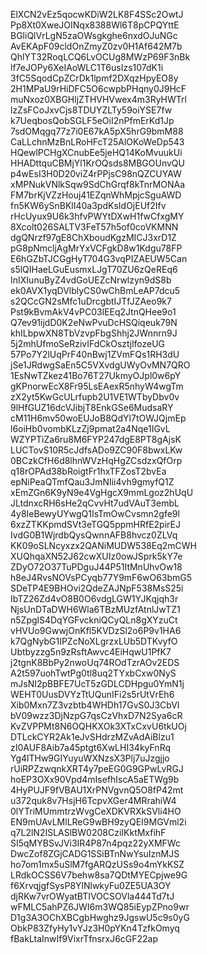 ElXCN2vEz5qocwKDiW2LK8F4SSc2OwtJ
Pp8Xt0XweJOINqx8388Wl6T8pCPQYttE
BGliQlVrLgN5zaOWsgkghe6nxdOJuNGc
AvEKApF09cldOnZmyZ0zv0H1Af642M7b
QhlYT32RoqLCQ6LvOCUg8MWzP69F3nBk
lf7eJOPy6XeIAoWLC1T6usIzs107dK1i
3fC5SqodCpZCrDk1lpmf2DXqzHpyEO8y
2H1MPaU9rHiDFC5O6cwpbPHqny0J9HcF
muNxoz0XBGHljZTHVHVwex4m3RyHWTrl
lzZsFCoJxvCjs8TDUYZLTy59oiYSE7fw
k7UeqbosQobSGLF5eOiI2nPfmErKd1Jp
7sdOMqgq77z7i0E67kA5pX5hrG9bmM88
CaLLchnMzBnLRoHFcT25AlOKoWeDp543
HQewlPCHgXCnubEe5jeHQ14KoMvuukUi
HHADttquCBMjYl1KrOQsds8MBGOUnvQU
p4wEsI3H0D20viZ4rPPjsC98nQZCUYAW
xMPNukVNlkSqw9SdChGrqf8kTnrMONAa
FM7brKjVZzHouj41EZqnWhMpjcSguAWD
fn5KW6ySnBKlI40a3pdKsIdOjEUf2Ifv
rHcUyux9U6k3hfvPWYtDXwH1fwCfxgMY
8Xcolt026SALTV3FeT57h5of0coVKMNN
dgQNrzf97gE8ChXboudKgzMICJ3xrD1Z
pG8pNmcljAgMrYxVCFgkD8w1Kdgu78FP
E6hGZbTJCGgHyT704G3vqPIZAEUW5Can
s5lQIHaeLGuEusmxLJgT70ZU6zQeREq6
InIXIunuByZ4vdGoUEZcNrwlzyn9dS8b
ek0AVX1yqDVlblyCS0wChBmLeAP7dcu5
s2QCcGN2sMfc1uDrcgbtIJTfJZAeo9k7
Pst9kBvmAkV4vPC03lEEq2JtnQHee9o1
Q7ev91ijdD0K2eNwPvuDcHSQiqeuk79N
khILbpwXN8TbVzvpFbgShhj2JWnnrn9J
5j2mhUfmoSeRzivIFdCkOsztjlfozeUG
57Po7Y2lUqPrF40nBwj1ZVmFQs1RH3dU
jSe1JRdwgSaEn5C5VXvdgUWyOvMN7QRO
1EsNwTZkez41Bo76T27UkmyOJpl0w6pY
gKPnorwEcX8Fr95LsEAexR5nhyW4wgTm
zX2yt5KwGcULrfupb2U1VE1WTbyDbv0v
9lHfGUZ16dcVJibjT8EnkGSe6MudsaRY
cM11H6mv50woEUJoB8QdYl7tOWJQjmEp
l6oiHb0vombKLzZj9pmat2a4Nqe1IGvL
WZYPTiZa6ru8M6FYP247dgE8PT8gAjsK
LUCTovS10R5cJdfsADo9ZC90F8bwxLKw
0BCzkCfH6d8lhnWVzHqHgZCsdzxQfOrp
q18rOPAd38bRoigtFr1hxTFZosT2bvEa
epNiPeaQTmfQau3JmNIii4vh9gmyfQ1Z
xEmZGn6K9yN9e4VgHgcX9mmLgoz2hUqU
JLtdnxcRH6sHe2qCvvHt7udVAuT3embL
4y8IeBewyUYwgQ1IsTmOwCvsmn2gfe9l
6xzZTKKpmdSVt3eTGQ5ppmHRfE2pirEJ
IvdG0B1WjrdbQysQwnnAFB8hvcz0ZLVq
KK09oSLNcyxzx2QANiMUDW538Eq2mCWH
XUQhqaXN52J62cwXUIz0owJSprk5kY7e
ZDyO72O37TuPDguJ44P51ItMnUhvOw18
h8eJ4RvsNOVsPCyqb77Y9mF6wO63bmG5
SDeTP4E9BHOvi2QdeZAJNpF538MsS25i
IbTZ26Zd4vO8B0O6vdgLGW1YJKqjqh3r
NjsUnDTaDWH6Wla6TBzMUzfAtnlJwTZ1
n5ZpglS4DqYGFvckniQCyQLn8gXYzuCt
vHVUo9GwwjOnKfl5KVDzSl2o6P9v1HA6
k7QgNybG1IPZcNoXLgrzxLUb5DTKvyfO
Ubtbyzzg5n9zRsftAwvc4EiHqwU1PfK7
j2tgnK8BbPy2nwoUq74ROdTzrAOv2EDS
A2t597uohTwtPg0tl8uq2TYxbCxw0NyS
mJsNI2pBBFE7UcT5zGDLCDHpgu0YmN1j
WEHT0UusDVYzTtUQunIFi2s5rUtVrEh6
Xib0Mxn7Z3vzbtb4WHDh17GvS0J3CbVI
bV09wzz3DjNzpG7qsCzVhxD7N2Sya6cR
KvZVPPMt8N6OQHKXOk3XTxCxvU6tkUOj
DTLckCYR2Ak1eJvSHdrzMZvAdAiBlzu1
zI0AUF8Aib7a45ptgt6XwLHI34kyFnRq
Yg4lTHw9GIYuyuWXNzsX3Plj7uJzgjjo
rUiRPZzwqnkXRT4y7peEG0G9GPwLvRGJ
hoEP3OXx90Vpd4mIsefhIscA5aETWg9b
4HyPUJF9fVBAU1XrPNVgvnQ5O8fP42mt
u372quk8v7HsjH6TcpvXGer4MRrahiW4
0lYTriMUmmtrzWvgCeXDKVRXkSVli4HO
EN9mUAvLMlLReG9wBH9zyQEI9MGVml2i
q7L2lN2ISLASlBW0208CziIKktMxfihF
SI5qMYBSvJVi3IR4P87n4pqz22yXMFWc
DwcZof8ZGjCADG1SSiBTnNwYsuIznMJS
ho7om1mx5uSlM7fgARQzUSs9o4mYkKSZ
LRdkOCSS6V7behw8sa7QDtMYECpjwe9G
f6XrvqjgfSysP8YlNlwkyFu0ZE5UA3OY
djRKw7vrOWyatBTIVOCSOVla444Td7tJ
wFMLC5ahPZ6JWI6m3WQ85iEypZPno9wr
D1g3A3OChXBCgbHwghz9JgswU5c9s0yG
ObkP83ZfyHy1vYJz3H0pYKn4TzfkOmyq
fBakLtaInwIf9VixrTfnsrxJ6cGF22ap
